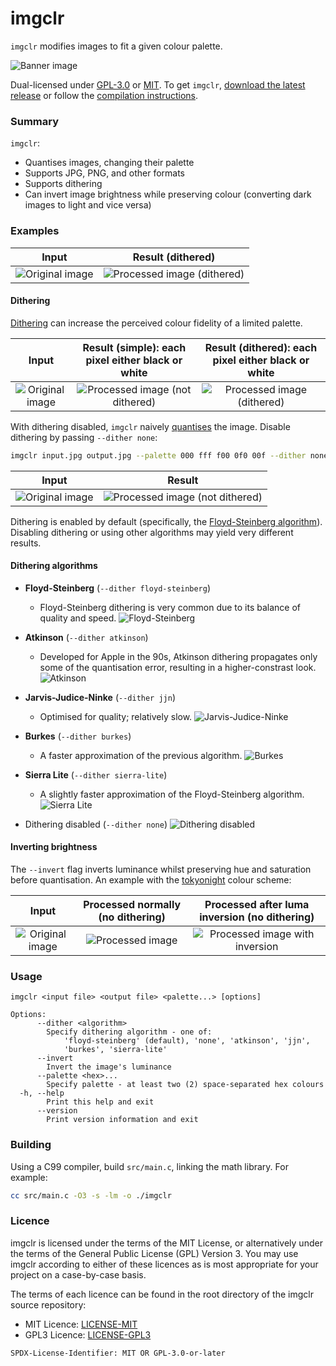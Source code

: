 # imgclr

`imgclr` modifies images to fit a given colour palette.

![Banner image](examples/planet-volumes/planet-volumes-dither.jpg)

Dual-licensed under [GPL-3.0](./LICENSE-GPL3) or [MIT](./LICENSE-MIT). To get `imgclr`,
[download the latest release](https://github.com/felix-u/imgclr/releases) or follow the
[compilation instructions](#building).


### Summary

`imgclr`:

- Quantises images, changing their palette
- Supports JPG, PNG, and other formats
- Supports dithering
- Can invert image brightness while preserving colour 
    (converting dark images to light and vice versa)


### Examples

Input                                                | Result (dithered)
:---------------------------------------------------:|:---------------------------------------------------------------------:
![Original image](examples/jacek-dylag/original.jpg) | ![Processed image (dithered)](examples/jacek-dylag/output-dither.jpg)

#### Dithering

[Dithering](https://en.wikipedia.org/wiki/Dither) can increase the perceived
colour fidelity of a limited palette.

Input                                                | Result (simple): each pixel either black or white                               | Result (dithered): each pixel either black or white
:---------------------------------------------------:|:-------------------------------------------------------------------------------:|:-------------------------------------------------------------------------:
![Original image](examples/jacek-dylag/original.jpg) | ![Processed image (not dithered)](examples/jacek-dylag/monochrome-nodither.jpg) | ![Processed image (dithered)](examples/jacek-dylag/monochrome-dither.jpg)

With dithering disabled, `imgclr` naively
[quantises](https://en.wikipedia.org/wiki/Quantization_(image_processing)) the
image. Disable dithering by passing `--dither none`:
```sh
imgclr input.jpg output.jpg --palette 000 fff f00 0f0 00f --dither none
```
Input                                                | Result
:---------------------------------------------------:|:---------------------------------------------------------------------------:
![Original image](examples/jacek-dylag/original.jpg) | ![Processed image (not dithered)](examples/jacek-dylag/output-nodither.jpg)

Dithering is enabled by default (specifically, the [Floyd-Steinberg
algorithm](https://en.wikipedia.org/wiki/Floyd%E2%80%93Steinberg_dithering)).
Disabling dithering or using other algorithms may yield very different results.

#### Dithering algorithms

* **Floyd-Steinberg** (`--dither floyd-steinberg`)
    - Floyd-Steinberg dithering is very common due to its balance of quality
      and speed.
   ![Floyd-Steinberg](examples/algorithms/floyd-steinberg.jpg)

* **Atkinson** (`--dither atkinson`)
    - Developed for Apple in the 90s, Atkinson dithering propagates only some
      of the quantisation error, resulting in a higher-constrast look.
   ![Atkinson](examples/algorithms/atkinson.jpg)

* **Jarvis-Judice-Ninke** (`--dither jjn`)
    - Optimised for quality; relatively slow.
   ![Jarvis-Judice-Ninke](examples/algorithms/jjn.jpg)

* **Burkes** (`--dither burkes`)
    - A faster approximation of the previous algorithm.
   ![Burkes](examples/algorithms/burkes.jpg)

* **Sierra Lite** (`--dither sierra-lite`)
    - A slightly faster approximation of the Floyd-Steinberg algorithm.
   ![Sierra Lite](examples/algorithms/sierra-lite.jpg)

* Dithering disabled (`--dither none`)
  ![Dithering disabled](examples/algorithms/none.jpg)

#### Inverting brightness

The `--invert` flag inverts luminance whilst preserving hue and saturation
before quantisation. An example with the
[tokyonight](https://github.com/folke/tokyonight.nvim) colour scheme:

Input                                                   | Processed normally (no dithering)                       | Processed after luma inversion (no dithering)
:------------------------------------------------------:|:-------------------------------------------------------:|:--------------------------------------------------------------------------:
![Original image](examples/milad-fakurian/original.jpg) | ![Processed image](examples/milad-fakurian/convert.jpg) | ![Processed image with inversion](examples/milad-fakurian/convert-swap.jpg)


### Usage
```
imgclr <input file> <output file> <palette...> [options]

Options:
      --dither <algorithm>
        Specify dithering algorithm - one of:
            'floyd-steinberg' (default), 'none', 'atkinson', 'jjn',
            'burkes', 'sierra-lite'
      --invert
        Invert the image's luminance
      --palette <hex>...
        Specify palette - at least two (2) space-separated hex colours
  -h, --help
        Print this help and exit
      --version
        Print version information and exit
```


### Building

Using a C99 compiler, build `src/main.c`, linking the math library. For
example:
```sh
cc src/main.c -O3 -s -lm -o ./imgclr
```


### Licence

imgclr is licensed under the terms of the MIT License, or alternatively under the terms of the General Public License
(GPL) Version 3. You may use imgclr according to either of these licences as is most appropriate for your project on a
case-by-case basis.

The terms of each licence can be found in the root directory of the imgclr source repository:

- MIT Licence: [LICENSE-MIT](./LICENSE-MIT)
- GPL3 Licence: [LICENSE-GPL3](./LICENSE-GPL3)

`SPDX-License-Identifier: MIT OR GPL-3.0-or-later`
